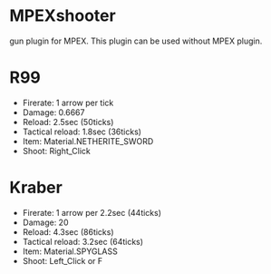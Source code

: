 # MPEXshooter
gun plugin for MPEX. This plugin can be used without MPEX plugin.

# R99
 - Firerate: 1 arrow per tick
 - Damage: 0.6667
 - Reload: 2.5sec (50ticks)
 - Tactical reload: 1.8sec (36ticks)
 - Item: Material.NETHERITE_SWORD
 - Shoot: Right_Click

# Kraber
 - Firerate: 1 arrow per 2.2sec (44ticks)
 - Damage: 20
 - Reload: 4.3sec (86ticks)
 - Tactical reload: 3.2sec (64ticks)
 - Item: Material.SPYGLASS
 - Shoot: Left_Click or F
